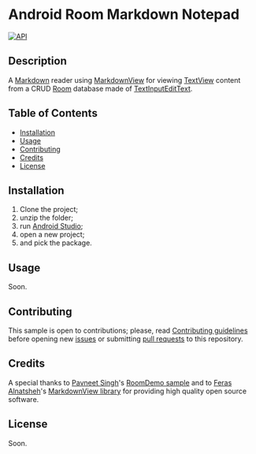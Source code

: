 # Android Room Markdown Notepad

[![API](https://img.shields.io/badge/API-15%2B-brightgreen.svg?style=flat)](https://developer.android.com/about/versions/android-4.0.3)

## Description
A [Markdown](https://daringfireball.net/projects/markdown/) reader using [MarkdownView](https://github.com/falnatsheh/MarkdownView) for viewing [TextView](https://developer.android.com/reference/android/widget/TextView) content from a CRUD [Room](https://developer.android.com/topic/libraries/architecture/room) database made of [TextInputEditText](https://developer.android.com/reference/android/support/design/widget/TextInputEditText).

## Table of Contents
* [Installation](#installation)
* [Usage](#usage)
* [Contributing](#contributing)
* [Credits](#credits)
* [License](#license)

## Installation
1. Clone the project;
2. unzip the folder;
3. run [Android Studio](https://d.android.com/studio/);
4. open a new project;
5. and pick the package.

## Usage
Soon.

## Contributing
This sample is open to contributions; please, read [Contributing guidelines](/CONTRIBUTING.md) before opening new [issues](https://github.com/JorgeAmVF/android-room-markdown-notepad/issues) or submitting [pull requests](https://github.com/JorgeAmVF/android-room-markdown-notepad/pulls) to this repository.

## Credits
A special thanks to [Pavneet Singh](https://github.com/Pavneet-Sing)'s [RoomDemo sample](https://github.com/Pavneet-Sing/RoomDemo) and to [Feras Alnatsheh](https://github.com/falnatsheh)'s [MarkdownView library](https://github.com/falnatsheh/MarkdownView) for providing high quality open source software.

## License
Soon.
